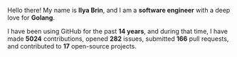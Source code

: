 Hello there! My name is **Ilya Brin**, and I am a **software engineer** with a deep love for **Golang**.

I have been using GitHub for the past **14 years**, and during that time, I have made **5024** contributions, opened **282** issues, submitted **166** pull requests, and contributed to **17** open-source projects.
